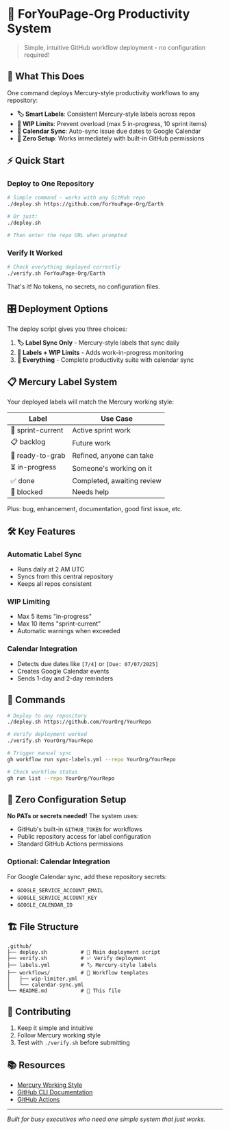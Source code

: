 # 🚀 ForYouPage-Org Productivity System

> Simple, intuitive GitHub workflow deployment - no configuration required!

## 🎯 What This Does

One command deploys Mercury-style productivity workflows to any repository:
- **🏷️ Smart Labels**: Consistent Mercury-style labels across repos
- **🚦 WIP Limits**: Prevent overload (max 5 in-progress, 10 sprint items)
- **📅 Calendar Sync**: Auto-sync issue due dates to Google Calendar
- **🤖 Zero Setup**: Works immediately with built-in GitHub permissions

## ⚡ Quick Start

### Deploy to One Repository

```bash
# Simple command - works with any GitHub repo
./deploy.sh https://github.com/ForYouPage-Org/Earth

# Or just:
./deploy.sh

# Then enter the repo URL when prompted
```

### Verify It Worked

```bash
# Check everything deployed correctly
./verify.sh ForYouPage-Org/Earth
```

That's it! No tokens, no secrets, no configuration files.

## 🎛️ Deployment Options

The deploy script gives you three choices:

1. **🏷️ Label Sync Only** - Mercury-style labels that sync daily
2. **🚦 Labels + WIP Limits** - Adds work-in-progress monitoring  
3. **📅 Everything** - Complete productivity suite with calendar sync

## 📋 Mercury Label System

Your deployed labels will match the Mercury working style:

| Label | Use Case | 
|-------|----------|
| 🎯 sprint-current | Active sprint work |
| 📋 backlog | Future work |
| 🚀 ready-to-grab | Refined, anyone can take |
| ⏳ in-progress | Someone's working on it |
| ✅ done | Completed, awaiting review |
| 🚨 blocked | Needs help |

Plus: bug, enhancement, documentation, good first issue, etc.

## 🛠️ Key Features

### Automatic Label Sync
- Runs daily at 2 AM UTC
- Syncs from this central repository
- Keeps all repos consistent

### WIP Limiting
- Max 5 items "in-progress" 
- Max 10 items "sprint-current"
- Automatic warnings when exceeded

### Calendar Integration
- Detects due dates like `[7/4]` or `[Due: 07/07/2025]`
- Creates Google Calendar events
- Sends 1-day and 2-day reminders

## 🔧 Commands

```bash
# Deploy to any repository
./deploy.sh https://github.com/YourOrg/YourRepo

# Verify deployment worked
./verify.sh YourOrg/YourRepo

# Trigger manual sync
gh workflow run sync-labels.yml --repo YourOrg/YourRepo

# Check workflow status
gh run list --repo YourOrg/YourRepo
```

## 🎉 Zero Configuration Setup

**No PATs or secrets needed!** The system uses:
- GitHub's built-in `GITHUB_TOKEN` for workflows
- Public repository access for label configuration
- Standard GitHub Actions permissions

### Optional: Calendar Integration

For Google Calendar sync, add these repository secrets:
- `GOOGLE_SERVICE_ACCOUNT_EMAIL`
- `GOOGLE_SERVICE_ACCOUNT_KEY`  
- `GOOGLE_CALENDAR_ID`

## 🏗️ File Structure

```
.github/
├── deploy.sh           # 🚀 Main deployment script
├── verify.sh           # ✅ Verify deployment
├── labels.yml          # 🏷️ Mercury-style labels
├── workflows/          # 📁 Workflow templates
│   ├── wip-limiter.yml
│   └── calendar-sync.yml
└── README.md           # 📖 This file
```

## 🤝 Contributing

1. Keep it simple and intuitive
2. Follow Mercury working style
3. Test with `./verify.sh` before submitting

## 📚 Resources

- [Mercury Working Style](https://github.com/MARX1108/Mercury/issues/1)
- [GitHub CLI Documentation](https://cli.github.com/)
- [GitHub Actions](https://docs.github.com/actions)

---

*Built for busy executives who need one simple system that just works.*